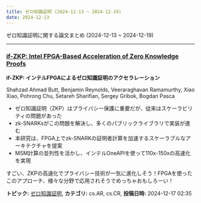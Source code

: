 ```yaml
---
title: ゼロ知識証明 (2024-12-13 ~ 2024-12-19)
date: 2024-12-13
---
```


ゼロ知識証明に関する論文まとめ (2024-12-13 ~ 2024-12-19)


- - -

### [if-ZKP: Intel FPGA-Based Acceleration of Zero Knowledge Proofs](http://arxiv.org/abs/2412.12481)

**if-ZKP: インテルFPGAによるゼロ知識証明のアクセラレーション**

Shahzad Ahmad Butt, Benjamin Reynolds, Veeraraghavan Ramamurthy, Xiao Xiao, Pohrong Chu, Setareh Sharifian, Sergey Gribok, Bogdan Pasca

- ゼロ知識証明（ZKP）はプライバシー保護に重要だが、従来はスケーラビリティの問題があった
- zk-SNARKsがこの問題を解決し、多くのパブリックライブラリで実装が進む
- 本研究は、FPGA上でzk-SNARKの証明者計算を加速するスケーラブルなアーキテクチャを提案
- MSM計算の並列性を活かし、インテルOneAPIを使って110x-150xの高速化を実現

すごい、ZKPの高速化でプライバシー技術が一気に進化しそう！FPGAを使ったこのアプローチ、様々な分野で応用されそうでめっちゃおもしろーい！



**トピック:** [ゼロ知識証明](../../zkp), **カテゴリ:** cs.AR, cs.CR, **投稿日時:** 2024-12-17 02:35
